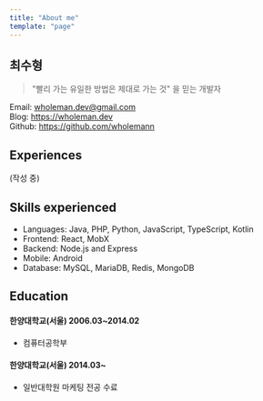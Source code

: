 ```yaml
---
title: "About me"
template: "page"
---
```


## 최수형

> "빨리 가는 유일한 방법은 제대로 가는 것" 을 믿는 개발자

Email: wholeman.dev@gmail.com  
Blog: https://wholeman.dev  
Github: https://github.com/wholemann

## Experiences

(작성 중)

## Skills experienced

- Languages: Java, PHP, Python, JavaScript, TypeScript, Kotlin
- Frontend: React, MobX
- Backend: Node.js and Express
- Mobile: Android
- Database: MySQL, MariaDB, Redis, MongoDB

## Education

#### 한양대학교(서울) 2006.03~2014.02

  - 컴퓨터공학부

#### 한양대학교(서울) 2014.03~

  - 일반대학원 마케팅 전공 수료
